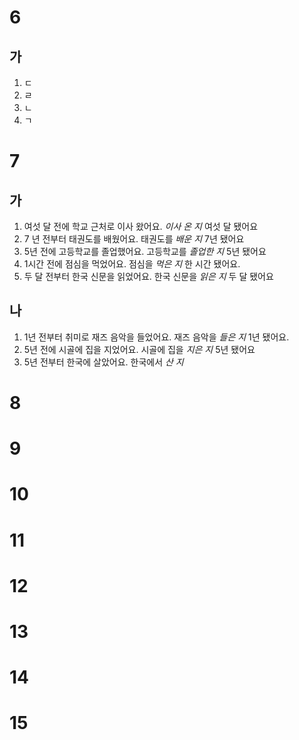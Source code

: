 # 6
## 가
1. ㄷ
2. ㄹ
3. ㄴ
4. ㄱ
# 7
## 가
1. 여섯 달 전에 학교 근처로 이사 왔어요. *이사 온 지* 여섯 달 됐어요
2. 7 년 전부터 태권도를 배웠어요. 태권도를 *배운 지* 7년 됐어요
3. 5년 전에 고등학교를 졸업했어요. 고등학교를 *졸업한 지* 5년 됐어요
4. 1시간 전에 점심을 먹었어요. 점심을 *먹은 지* 한 시간 됐어요.
5. 두 달 전부터 한국 신문을 읽었어요. 한국 신문을 *읽은 지* 두 달 됐어요
## 나
1. 1년 전부터 취미로 재즈 음악을 들었어요. 재즈 음악을 *들은 지* 1년 됐어요.
2. 5년 전에 시골에 집을 지었어요. 시골에 집을 *지은 지* 5년 됐어요
3. 5년 전부터 한국에 살았어요. 한국에서 *산 지* 
# 8
# 9
# 10
# 11
# 12
# 13
# 14
# 15